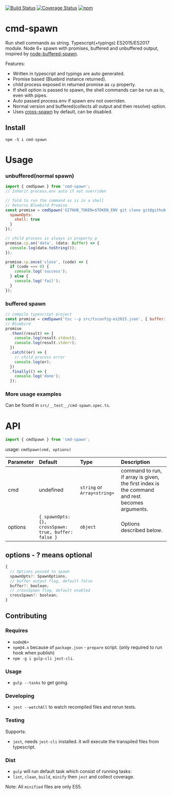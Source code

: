 [![Build Status](https://travis-ci.org/beckend/cmd-spawn.svg?branch=master)](https://travis-ci.org/beckend/cmd-spawn)
[![Coverage Status](https://coveralls.io/repos/github/beckend/cmd-spawn/badge.svg?branch=master)](https://coveralls.io/github/beckend/cmd-spawn?branch=master)
[![npm](https://img.shields.io/npm/v/cmd-spawn.svg??maxAge=2592000)](https://www.npmjs.com/package/cmd-spawn)

# cmd-spawn

Run shell commands as string. Typescript(+typings) ES2015/ES2017 module. Node 6+ spawn with promises, buffered and unbuffered output, inspired by [node-buffered-spawn](https://github.com/IndigoUnited/node-buffered-spawn).

Features:
- Written in typescript and typings are auto generated.
- Promise based (Bluebird instance returned).
- child process exposed in returned promise as `cp` property.
- If shell option is passed to spawn, the shell commands can be run as is, even with pipes.
- Auto passed process.env if spawn env not overriden.
- Normal version and buffered(collects all output and then resolve) option.
- Uses [cross-spawn](https://github.com/IndigoUnited/node-cross-spawn) by default, can be disabled.

## Install

`npm -S i cmd-spawn`


# Usage

### unbuffered(normal spawn)

```js
import { cmdSpawn } from 'cmd-spawn';
// Inherit process.env auto if not overriden

// Told to run the command as is in a shell
// Returns Bluebird Promise
const promise = cmdSpawn('GITHUB_TOKEN=$TOKEN_ENV git clone git@github.com:beckend/cmd-spawn.git', {
  spawnOpts:
    shell: true
  }
});

// child process is always in property p
promise.cp.on('data', (data: Buffer) => {
  console.log(data.toString());
});

promise.cp.once('close', (code) => {
  if (code === 0) {
    console.log('success');
  } else {
    console.log('fail');
  }
});
```

### buffered spawn
```js
// compile typescript project
const promise = cmdSpawn('tsc --p src/tsconfig-es2015.json', { buffer: true });
// Bluebird
promise
  .then((result) => {
    console.log(result.stdout);
    console.log(result.stderr);
  })
  .catch((er) => {
    // child process error
    console.log(er);
  })
  .finally(() => {
    console.log('done');
  });
```

### More usage examples
Can be found in `src/__test__/cmd-spawn.spec.ts`.


# API

```js
import { cmdSpawn } from 'cmd-spawn';
```
usage: `cmdSpawn(cmd, options)`

| Parameter | Default | Type | Description |
|:---|:---|:---|:---|
| cmd | undefined | `string` or `Array<string>` | command to run, if array is given, the first index is the command and rest becomes arguments. |
| options | `{ spawnOpts: {}, crossSpawn: true, buffer: false }` | `object` | Options described below. |

## options - ? means optional
```js
{
  // Options passed to spawn
  spawnOpts?: SpawnOptions;
  // buffer output flag, default false
  buffer?: boolean;
  // crossSpawn flag, default enabled
  crossSpawn?: boolean;
}
```

## Contributing

### Requires
- `node@6+`
- `npm@4.x` because of `package.json` - `prepare` script. (only required to run hook when publish)
- `npm -g i gulp-cli jest-cli`.

### Usage
- `gulp --tasks` to get going.

### Developing
- `jest --watchAll` to watch recompiled files and rerun tests.

### Testing
Supports:
- `jest`, needs `jest-cli` installed. it will execute the transpiled files from typescript.

### Dist
- `gulp` will run default task which consist of running tasks:
- `lint`, `clean`, `build`, `minify` then `jest` and collect coverage.

Note: All `minified` files are only ES5.
